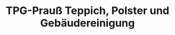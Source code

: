 ---
title: "TPG-Prauß Teppich, Polster und Gebäudereinigung"
url: /berlin/tpg-prauss-teppich-polster-und-gebaeudereinigung/
shop: Allgemein
---